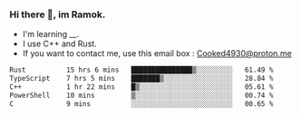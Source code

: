 ### Hi there 👋, im Ramok.

- I'm learning __.
- I use C++ and Rust.
- If you want to contact me, use this email box : Cooked4930@proton.me

<!--START_SECTION:waka-->

```txt
Rust          15 hrs 6 mins   ███████████████▒░░░░░░░░░   61.49 %
TypeScript    7 hrs 5 mins    ███████▒░░░░░░░░░░░░░░░░░   28.84 %
C++           1 hr 22 mins    █▒░░░░░░░░░░░░░░░░░░░░░░░   05.61 %
PowerShell    10 mins         ▒░░░░░░░░░░░░░░░░░░░░░░░░   00.74 %
C             9 mins          ░░░░░░░░░░░░░░░░░░░░░░░░░   00.65 %
```

<!--END_SECTION:waka-->
